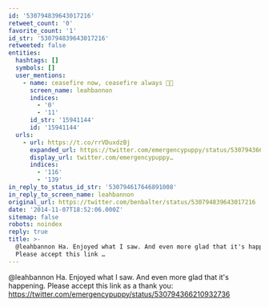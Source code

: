 ```yaml
---
id: '530794839643017216'
retweet_count: '0'
favorite_count: '1'
id_str: '530794839643017216'
retweeted: false
entities:
  hashtags: []
  symbols: []
  user_mentions:
    - name: ceasefire now, ceasefire always 🍞🌹
      screen_name: leahbannon
      indices:
        - '0'
        - '11'
      id_str: '15941144'
      id: '15941144'
  urls:
    - url: https://t.co/rrVDuxdzBj
      expanded_url: https://twitter.com/emergencypuppy/status/530794366210932736
      display_url: twitter.com/emergencypuppy…
      indices:
        - '116'
        - '139'
in_reply_to_status_id_str: '530794617646891008'
in_reply_to_screen_name: leahbannon
original_url: https://twitter.com/benbalter/status/530794839643017216
date: '2014-11-07T18:52:06.000Z'
sitemap: false
robots: noindex
reply: true
title: >-
  @leahbannon Ha. Enjoyed what I saw. And even more glad that it's happening.
  Please accept this link …
---
```


@leahbannon Ha. Enjoyed what I saw. And even more glad that it's happening. Please accept this link as a thank you: https://twitter.com/emergencypuppy/status/530794366210932736
